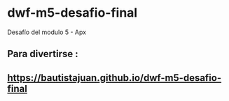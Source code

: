 # dwf-m5-desafio-final
Desafío del modulo 5 - Apx

## Para divertirse :

## https://bautistajuan.github.io/dwf-m5-desafio-final
